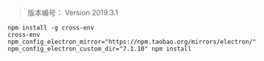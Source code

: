 > 版本编号： Version 2019.3.1

```shell
npm install -g cross-env
cross-env npm_config_electron_mirror="https://npm.taobao.org/mirrors/electron/" npm_config_electron_custom_dir="7.1.10" npm install
```
